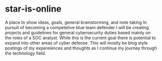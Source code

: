 # star-is-online
A place to show ideas, goals, general brainstorming, and note taking
In pursuit of becoming a competetive blue team defender I will be creating projects and guidelines for general cybersecurity duties based mainly on the roles of a SOC analyst. While this is the current goal there is potential to expand into other areas of cyber defense.
This will mostly be blog style postings of my expereiences and thoughts as I continue my journey through the technology field.
